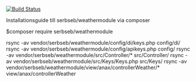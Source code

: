 [![Build Status](https://travis-ci.org/SebastianKotljarevski/weathermodule.svg?branch=master)](https://travis-ci.org/SebastianKotljarevski/weathermodule)

Installationsguide till serbseb/weathermodule via composer

$composer require serbseb/weathermodule

rsync -av vendor/serbseb/weathermodule/config/di/keys.php config/di/
rsync -av vendor/serbseb/weathermodule/config/apikeys.php config/
rsync -av vendor/serbseb/weathermodule/src/Controller/* src/Controller/
rsync -av vendor/serbseb/weathermodule/src/Keys/Keys.php src/Keys/
rsync -av vendor/serbseb/weathermodule/view/anax/controllerWeather/* view/anax/controllerWeather
